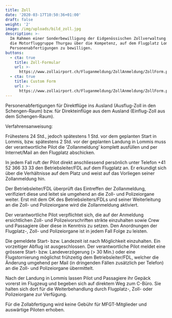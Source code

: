 ```yaml
---
title: Zoll
date: '2020-03-17T10:50:36+01:00'
draft: false
weight: '2'
image: /img/uploads/bild_zoll.jpg
description: >-
  Im Rahmen einer Sonderbewilligung der Eidgenössischen Zollverwaltung verfügt
  die Motorfluggruppe Thurgau über die Kompetenz, auf dem Flugplatz Lommis
  Personenabfertigungen zu bewilligen.
buttons:
  - cta: true
    title: Zoll-Formular
    url: >-
      https://www.zollairport.ch/Fluganmeldung/ZollAnmeldung/ZollForm.php?ad=LSZT&la=DE
  - cta: true
    title: Custom Form
    url: >-
      https://www.zollairport.ch/Fluganmeldung/ZollAnmeldung/ZollForm.php?ad=LSZT&la=EN
---
```

Personenabfertigungen für Direktflüge ins Ausland (Ausflug-Zoll in den Schengen-Raum) bzw. für Direkteinflüge aus dem Ausland (Einflug-Zoll aus dem Schengen-Raum).



Verfahrensanweisung:



Frühestens 24 Std., jedoch spätestens 1 Std. vor dem geplanten Start in Lommis, bzw. spätestens 2 Std. vor der geplanten Landung in Lommis muss der verantwortliche Pilot die ‘Zollanmeldung’ komplett ausfüllen und per Internet/Mail an den Flugplatz abschicken.

In jedem Fall ruft der Pilot direkt anschliessend persönlich unter Telefon +41 52 366 33 33 den Betriebsleiter/FDL auf dem Flugplatz an. Er erkundigt sich über die Verhältnisse auf dem Platz und weist auf das Vorliegen seiner Zollanmeldung hin.

Der Betriebsleiter/FDL überprüft das Eintreffen der Zollanmeldung, verifiziert diese und leitet sie umgehend an die Zoll- und Polizeiorgane weiter. Erst mit dem OK des Betriebsleiters/FDLs und seiner Weiterleitung an die Zoll- und Polizeiorgane wird die Zollanmeldung aktiviert.

Der verantwortliche Pilot verpflichtet sich, die auf der Anmeldung ersichtlichen Zoll- und Polizeivorschriften strikte einzuhalten sowie Crew und Passagiere über diese in Kenntnis zu setzen. Den Anordnungen der Flugplatz-, Zoll- und Polizeiorgane ist in jedem Fall Folge zu leisten.

Die gemeldete Start- bzw. Landezeit ist nach Möglichkeit einzuhalten. Ein vorzeitiger Abflug ist ausgeschlossen. Der verantwortliche Pilot meldet eine grössere Start- bzw. Landeverzögerung (> 30 Min.) oder eine Flugstornierung möglichst frühzeitig dem Betriebsleiter/FDL, welcher die Änderung umgehend per Mail (in dringenden Fällen zusätzlich per Telefon) an die Zoll- und Polizeiorgane übermittelt.

Nach der Landung in Lommis lassen Pilot und Passagiere ihr Gepäck vorerst im Flugzeug und begeben sich auf direktem Weg zum C-Büro. Sie halten sich dort für die Weiterbehandlung durch Flugplatz-, Zoll- oder Polizeiorgane zur Verfügung.

Für die Zollabfertigung wird keine Gebühr für MFGT-Mitglieder und auswärtige Piloten erhoben.
